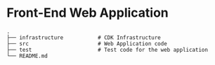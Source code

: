 # Front-End Web Application

    .
    ├── infrastructure           # CDK Infrastructure
    ├── src                      # Web Application code
    ├── test                     # Test code for the web application
    └── README.md